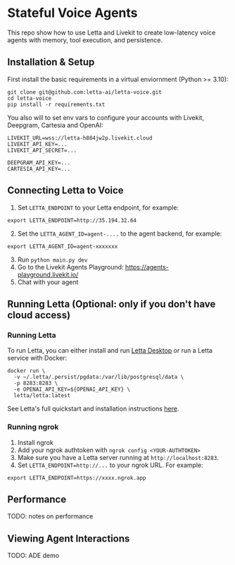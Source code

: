 # Stateful Voice Agents  
This repo show how to use Letta and Livekit to create low-latency voice agents with memory, tool execution, and persistence. 

## Installation & Setup 
First install the basic requirements in a virtual enviornment (Python >= 3.10): 
```
git clone git@github.com:letta-ai/letta-voice.git
cd letta-voice 
pip install -r requirements.txt
```
You also will to set env vars to configure your accounts with Livekit, Deepgram, Cartesia and OpenAI: 
```
LIVEKIT_URL=wss://letta-h884jw2p.livekit.cloud
LIVEKIT_API_KEY=...
LIVEKIT_API_SECRET=...

DEEPGRAM_API_KEY=...
CARTESIA_API_KEY=...
```

## Connecting Letta to Voice
1. Set `LETTA_ENDPOINT` to your Letta endpoint, for example: 
```
export LETTA_ENDPOINT=http://35.194.32.64
```
2. Set the `LETTA_AGENT_ID=agent-....` to the agent backend, for example: 
```
export LETTA_AGENT_ID=agent-xxxxxxx
```
3. Run `python main.py dev`
4. Go to the Livekit Agents Playground: https://agents-playground.livekit.io/
5. Chat with your agent

## Running Letta (Optional: only if you don't have cloud access)

### Running Letta 
To run Letta, you can either install and run [Letta Desktop](https://docs.letta.com/install) or run a Letta service with Docker: 
```
docker run \
  -v ~/.letta/.persist/pgdata:/var/lib/postgresql/data \
  -p 8283:8283 \
  -e OPENAI_API_KEY=${OPENAI_API_KEY} \
  letta/letta:latest
```
See Letta's full quickstart and installation instructions [here](https://docs.letta.com/quickstart). 


### Running ngrok 
1. Install ngrok
2. Add your ngrok authtoken with `ngrok config <YOUR-AUTHTOKEN>`
3. Make sure you have a Letta server running at `http://localhost:8283`.
4. Set `LETTA_ENDPOINT=http://...`  to your ngrok URL. For example:
```
export LETTA_ENDPOINT=https://xxxx.ngrok.app
```

## Performance 
TODO: notes on performance

## Viewing Agent Interactions 
TODO: ADE demo 


